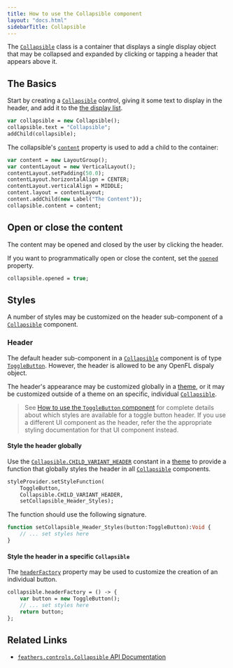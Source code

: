 ```yaml
---
title: How to use the Collapsible component
layout: "docs.html"
sidebarTitle: Collapsible
---
```


The [`Collapsible`](https://api.feathersui.com/unstable/feathers/controls/Collapsible.html) class is a container that displays a single display object that may be collapsed and expanded by clicking or tapping a header that appears above it.

<!--
<figure>
<iframe src="/learn/haxe-openfl/samples/collapsible.html" width="100%" height="150"></iframe>
<figcaption>Live preview of the <a href="https://api.feathersui.com/unstable/feathers/controls/Collapsible.html"><code>Collapsible</code></a> component</figcaption>
</figure>
-->

## The Basics

Start by creating a [`Collapsible`](https://api.feathersui.com/unstable/feathers/controls/Collapsible.html) control, giving it some text to display in the header, and add it to the [the display list](https://books.openfl.org/openfl-developers-guide/display-programming/basics-of-display-programming.html).

```haxe
var collapsible = new Collapsible();
collapsible.text = "Collapsible";
addChild(collapsible);
```

The collapsible's [`content`](https://api.feathersui.com/unstable/feathers/controls/Collapsible.html#content) property is used to add a child to the container:

```haxe
var content = new LayoutGroup();
var contentLayout = new VerticalLayout();
contentLayout.setPadding(50.0);
contentLayout.horizontalAlign = CENTER;
contentLayout.verticalAlign = MIDDLE;
content.layout = contentLayout;
content.addChild(new Label("The Content"));
collapsible.content = content;
```

## Open or close the content

The content may be opened and closed by the user by clicking the header.

If you want to programmatically open or close the content, set the [`opened`](https://api.feathersui.com/unstable/feathers/controls/Collapsible.html#opened) property.

```haxe
collapsible.opened = true;
```

## Styles

A number of styles may be customized on the header sub-component of a [`Collapsible`](https://api.feathersui.com/unstable/feathers/controls/Collapsible.html) component.

### Header

The default header sub-component in a [`Collapsible`](https://api.feathersui.com/unstable/feathers/controls/Collapsible.html) component is of type [`ToggleButton`](./toggle-button.md). However, the header is allowed to be any OpenFL dispaly object.

The header's appearance may be customized globally in a [theme](./themes.md), or it may be customized outside of a theme on an specific, individual [`Collapsible`](https://api.feathersui.com/unstable/feathers/controls/Collapsible.html).

> See [How to use the `ToggleButton` component](./toggle-button.md#styles) for complete details about which styles are available for a toggle button header. If you use a different UI component as the header, refer the the appropriate styling documentation for that UI component instead.

#### Style the header globally

Use the [`Collapsible.CHILD_VARIANT_HEADER`](https://api.feathersui.com/unstable/feathers/controls/Collapsible.html#CHILD_VARIANT_HEADER) constant in a [theme](./themes.md) to provide a function that globally styles the header in all [`Collapsible`](https://api.feathersui.com/unstable/feathers/controls/Collapsible.html) components.

```haxe
styleProvider.setStyleFunction(
    ToggleButton,
    Collapsible.CHILD_VARIANT_HEADER,
    setCollapsible_Header_Styles);
```

The function should use the following signature.

```haxe
function setCollapsible_Header_Styles(button:ToggleButton):Void {
    // ... set styles here
}
```

#### Style the header in a specific `Collapsible`

The [`headerFactory`](https://api.feathersui.com/unstable/feathers/controls/Collapsible.html#headerFactory) property may be used to customize the creation of an individual button.

```haxe
collapsible.headerFactory = () -> {
    var button = new ToggleButton();
    // ... set styles here
    return button;
};
```

## Related Links

- [`feathers.controls.Collapsible` API Documentation](https://api.feathersui.com/unstable/feathers/controls/Collapsible.html)

